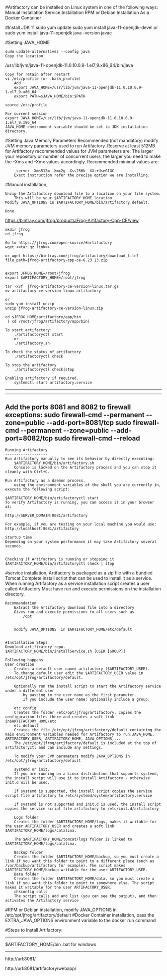 #Artifactory can be installed on Linux system in one of the following ways:
	Manual Installation
	Service Installation
	RPM or Debian Installation
	As a Docker Container


#Install JDK 11
	sudo yum update
	sudo yum install java-11-openjdk-devel
	or
	sudo yum install java-11-openjdk
	java -version
	javac
	
#Setting JAVA_HOME

	sudo update-alternatives --config java
	Copy the location
/usr/lib/jvm/java-11-openjdk-11.0.10.0.9-1.el7_9.x86_64/bin/java

	Copy for retain after restart
	vi /etc/profile (or .bash_profile)
		Add 
		export JAVA_HOME=/usr/lib/jvm/java-11-openjdk-11.0.10.0.9-1.el7_9.x86_64
		export PATH=$JAVA_HOME/bin:$PATH
		
	source /etc/profile	
	
	For current session
	export JAVA_HOME=/usr/lib/jvm/java-11-openjdk-11.0.10.0.9-1.el7_9.x86_64
	JAVA_HOME environment variable should be set to JDK installation directory.


#Setting Java Memory Parameters
	Recommended (not mandatory) 
		modify JVM memory parameters used to run Artifactory.
		Reserve at least 512MB for Artifactory
	recommended values for JVM parameters are:
		The larger your repository or number of concurrent users, the larger you need to make the -Xms and -Xmx values accordingly. Recommended minimal values are:

		-server -Xms512m -Xmx2g -Xss256k -XX:+UseG1GC
		Exact instruction refer the precise option we are installing.
		

		
#Manual installation, 
	
	Unzip the Artifactory download file to a location on your file system. 
		This will be your $ARTIFACTORY_HOME location.
	Modify JAVA_OPTIONS in $ARTIFACTORY_HOME/bin/artifactory.default.

	Done

https://bintray.com/jfrog/product/JFrog-Artifactory-Cpp-CE/view

	
	mkdir jfrog
	cd jfrog
	
	Go to https://jfrog.com/open-source/#artifactory
	wget <<tar.gz link>>
	
	or wget https://bintray.com/jfrog/artifactory/download_file?file_path=jfrog-artifactory-cpp-ce-6.23.13.zip


	export JFROG_HOME=/root/jfrog
	export $ARTIFACTORY_HOME=/root/jfrog
										
	tar -xvf  jfrog-artifactory-ce-version-linux.tar.gz
	mv artifactory-ce-version-linux artifactory
	
	or 
	sudo yum install unzip
	unzip jfrog-artifactory-ce-version-linux.zip

	cd $JFROG_HOME/artifactory/app/bin
	 ( cd /root/jfrog/artifactory/app/bin)

	To start artifactory:
		./artifactoryctl start
		or 
		./artifactory.sh

	To check the status of artifactory
		./artifactoryctl check

	To stop the artifactory
		./artifactoryctl check|stop

	Enabling artifactory if required.
		systemctl start artifactory.service

-------------------------------------------------------------------------------------------
-------------------------------------------------------------------------------------------
Add the ports 8081 and 8082 to firewall exceptions:
sudo firewall-cmd --permanent --zone=public --add-port=8081/tcp 
sudo firewall-cmd --permanent --zone=public --add-port=8082/tcp 
sudo firewall-cmd --reload
------------------------------------------------------------------------------------
	
	Running Artifactory
	-------------------
	Run Artifactory manually to see its behavior by directly executing:
		$ARTIFACTORY_HOME/bin/artifactory.sh 
		Console is locked on the Artifactory process and you can stop it cleanly with Ctrl+C.

	Run Artifactory as a daemon process, 
		using the environment variables of the shell you are currently in, execute the following script:

	$ARTIFACTORY_HOME/bin/artifactoryctl start
	To verify Artifactory is running, you can access it in your browser at:

	http://SERVER_DOMAIN:8081/artifactory

	For example, if you are testing on your local machine you would use:  http://localhost:8081/artifactory

	Startup time
	Depending on your system performance it may take Artifactory several seconds.


	Checking if Artifactory is running or stopping it
	$ARTIFACTORY_HOME/bin/artifactoryctl check | stop
	
	
#service installation, 
	Artifactory is packaged as a zip file with a bundled Tomcat
	Complete install script that can be used to install it as a service.
	When running Artifactory as a service
		installation script creates a user called Artifactory 
		Must have run and execute permissions on the installation directory.

	Recommendation 
		Extract the Artifactory download file into a directory 
		Gives run and execute permissions to all users such as 
			/opt
		
		
		modify JAVA_OPTIONS  in $ARTIFACTORY_HOME/etc/default


	#Installation Steps
	Download artificatory repo.
	$ARTIFACTORY_HOME/bin/installService.sh [USER [GROUP]]
	
	Following happens
	User creation
		Creates a default user named artifactory ($ARTIFACTORY_USER). 
		To change default user edit the $ARTIFACTORY_USER value in /etc/opt/jfrog/artifactory/default.

		Optionally run the install script to start the Artifactory service under a different user 
			by passing in the user name as the first parameter. 
			If you include the user name: optionally include a group.

		etc config
		Creates the folder /etc/opt/jfrog/artifactory, copies the configuration files there and creates a soft link in$ARTIFACTORY_HOME/etc
		etc default
		Creates the file /etc/opt/jfrog/artifactory/default containing the main environment variables needed for Artifactory to run:JAVA_HOME, ARTIFACTORY_USER, ARTIFACTORY_HOME, JAVA_OPTIONS,... 
		The /etc/opt/jfrog/artifactory/default is included at the top of artifactoryctl and can include any settings.

		To modify your JVM parameters modify JAVA_OPTIONS in /etc/opt/jfrog/artifactory/default

		systemd or init.
		If you are running on a Linux distribution that supports systemd, the install script will use it to install Artifactory - otherwise init.d will be used.

		If systemd is supported, the install script copies the service script file artifactory to /etc/systemd/system/artifactory.service

		If systemd is not supported and init.d is used, the install script copies the service script file artifactory to /etc/init.d/artifactory

		Logs folder
		Creates the folder $ARTIFACTORY_HOME/logs, makes it writable for the user ARTIFACTORY_USER and creates a soft link $ARTIFACTORY_HOME/logs/catalina.

		The $ARTIFACTORY_HOME/tomcat/logs folder is linked to $ARTIFACTORY_HOME/logs/catalina.

		Backup folder
		Creates the folder $ARTIFACTORY_HOME/backup, so you must create a link if you want this folder to point to a different place (such as /var/backup/artifactory for example). The script makes $ARTIFACTORY_HOME/backup writable for the user ARTIFACTORY_USER.
		Data folder
		Creates the folder $ARTIFACTORY_HOME/data, so you must create a link if you want this folder to point to somewhere else. The script makes it writable for the user ARTIFACTORY_USER.
		chkconfig calls
		The script calls add and list (you can see the output), and then activates the Artifactory service


#RPM or Debian installation, 
	modify JAVA_OPTIONS in /etc/opt/jfrog/artifactory/default
#Docker Container installation, 
	pass the EXTRA_JAVA_OPTIONS environment variable to the docker run command


#Steps to Install Artifactory:



------------------------------------------------------------------------
$ARTIFACTORY_HOME/bin
	.bat
		for windows
	
	
	

------------------------------------------------------------------------

http://url:8081/

http://url:8081/artifactory/webapp/